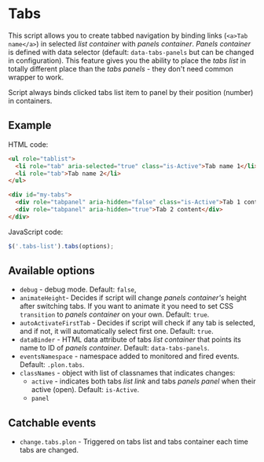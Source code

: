 # Tabs

This script allows you to create tabbed navigation by binding links (`<a>Tab name</a>`) in selected _list container_ with _panels container_. _Panels container_ is defined with data selector (default: `data-tabs-panels` but can be changed in configuration). This feature gives you the ability to place the _tabs list_ in totally different place than the _tabs panels_ - they don't need common wrapper to work.

Script always binds clicked tabs list item to panel by their position (number) in containers.

## Example

HTML code:
```html
<ul role="tablist">
  <li role="tab" aria-selected="true" class="is-Active">Tab name 1</li>
  <li role="tab">Tab name 2</li>
</ul>

<div id="my-tabs">
  <div role="tabpanel" aria-hidden="false" class="is-Active">Tab 1 content</div>
  <div role="tabpanel" aria-hidden="true">Tab 2 content</div>
</div>
```

JavaScript code:
```javascript
$('.tabs-list').tabs(options);
```

## Available options
* `debug` - debug mode. Default: `false`,
* `animateHeight`- Decides if script will change *panels container's* height after switching tabs. If you want to animate it you need to set CSS `transition` to *panels container* on your own. Default: `true`.
* `autoActivateFirstTab` - Decides if script will check if any tab is selected, and if not, it will automatically select first one. Default: `true`.
* `dataBinder` - HTML data attribute of tabs *list container* that points its name to ID of *panels container*. Default: `data-tabs-panels`.
* `eventsNamespace` - namespace added to monitored and fired events. Default: `.plon.tabs`.
* `classNames` - object with list of classnames that indicates changes:
  * `active` - indicates both tabs *list link* and tabs *panels panel* when their active (open). Default: `is-Active`.
  * `panel`

## Catchable events

* `change.tabs.plon` - Triggered on tabs list and tabs container each time tabs are changed.